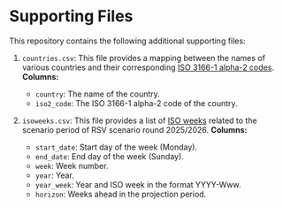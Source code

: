 # Supporting Files

This repository contains the following additional supporting files: 

1. `countries.csv`: This file provides a mapping between the names of various countries and their corresponding [ISO 3166-1 alpha-2 codes](https://en.wikipedia.org/wiki/ISO_3166-1_alpha-2). **Columns:**
    - `country`: The name of the country.
    - `iso2_code`: The ISO 3166-1 alpha-2 code of the country.

2. `isoweeks.csv`: 
This file provides a list of [ISO weeks](https://en.wikipedia.org/wiki/ISO_week_date) related to the scenario period of RSV scenario round 2025/2026. **Columns:**
    - `start_date`: Start day of the week (Monday).
    - `end_date`: End day of the week (Sunday).
    - `week`: Week number.
    - `year`: Year.
    - `year_week`: Year and ISO week in the format YYYY-Www.
    - `horizon`: Weeks ahead in the projection period.